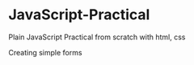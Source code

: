 # JavaScript-Practical
Plain JavaScript Practical from scratch with html, css

Creating simple forms
